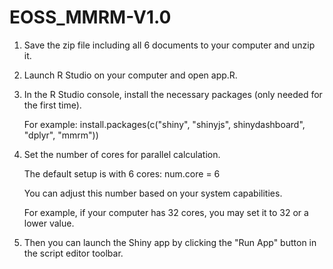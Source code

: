 # EOSS_MMRM-V1.0

1. Save the zip file including all 6 documents to your computer and unzip it.

2. Launch R Studio on your computer and open app.R.

3. In the R Studio console, install the necessary packages (only needed for the first time).
   
   For example: install.packages(c("shiny", "shinyjs", shinydashboard", "dplyr", "mmrm"))

4. Set the number of cores for parallel calculation.
   
   The default setup is with 6 cores: num.core = 6
   
   You can adjust this number based on your system capabilities.
   
   For example, if your computer has 32 cores, you may set it to 32 or a lower value.
   
5. Then you can launch the Shiny app by clicking the "Run App" button in the script editor toolbar.
